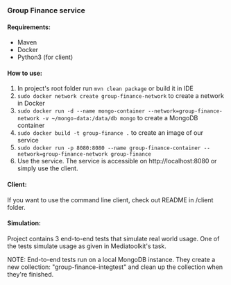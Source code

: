 ### Group Finance service

#### Requirements:
- Maven
- Docker
- Python3 (for client)

#### How to use:
1. In project's root folder run `mvn clean package` or build it in IDE
2. `sudo docker network create group-finance-network` to create a network in Docker
3. `sudo docker run -d --name mongo-container --network=group-finance-network -v ~/mongo-data:/data/db mongo`
to create a MongoDB container
4. `sudo docker build -t group-finance .` to create an image of our service
5. `sudo docker run -p 8080:8080 --name group-finance-container --network=group-finance-network group-finance`
6. Use the service. The service is accessible on http://localhost:8080 or simply use the client.

#### Client:
If you want to use the command line client, check out README in /client folder.

#### Simulation:
Project contains 3 end-to-end tests that simulate real world usage.
One of the tests simulate usage as given in Mediatoolkit's task.

NOTE: End-to-end tests run on a local MongoDB instance. They create a new collection: "group-finance-integtest"
 and clean up the collection when they're finished.